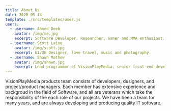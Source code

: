 ```yaml
---
title: About Us
date: 2020-05-14
template: ./src/templates/user.js
users:
  - username: Ahmed Deeb
    avatar: /img/me.jpg
    excerpt: Software Developer, Researcher, Gamer and MMA enthusiast.
  - username: Scott Laine
    avatar: /img/scott.jpg
    excerpt: UI/UE Designer, love travel, music and photography.
  - username: Shawn Mathew
    avatar: /img/shawn.jpg
    excerpt: Lead programmer of VisionPlayMedia, senior front-end developer, technical supporter of products.
---
```


VisionPlayMedia products team consists of developers, designers, and project/product managers. Each member has extensive experience and backgroud in the field of Software, and all are veterans which take the responsibility of the each role of our projects. We have been a team for many years, and are always developing and producing quality IT software.